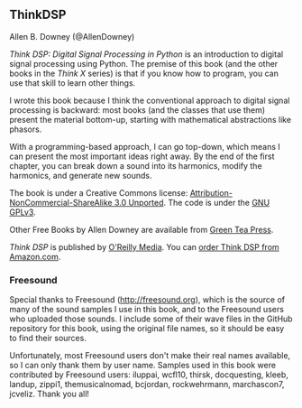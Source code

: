 ## ThinkDSP

Allen B. Downey (@AllenDowney)

_Think DSP: Digital Signal Processing in Python_ is an introduction to digital signal processing
using Python.  The premise of this book (and the other books in the _Think X_ series) is that if 
you know how to program, you can use that skill to learn other things.  

I wrote this book because I think the conventional
approach to digital signal processing is backward: most books (and the classes that use them) present
the material bottom-up, starting with mathematical abstractions like phasors.

With a programming-based approach, I can go top-down, which means I can present the most important
ideas right away.  By the end of the first chapter, you can
break down a sound into its harmonics, modify the harmonics, and generate new sounds.

The book is under a Creative Commons license: [Attribution-NonCommercial-ShareAlike 3.0 Unported](http://creativecommons.org/licenses/by-nc-sa/3.0).
The code is under the [GNU GPLv3](http://www.gnu.org/licenses/gpl.html).

Other Free Books by Allen Downey are available from [Green Tea Press](http://greenteapress.com/wp/).

_Think DSP_ is published by [O'Reilly Media](http://shop.oreilly.com/product/0636920044970.do).
You can [order Think DSP from Amazon.com](http://amzn.to/1naaUCN).

### Freesound

Special thanks to Freesound (http://freesound.org), which is the source of many of the
sound samples I use in this book, and to the Freesound users who
uploaded those sounds.  I include some of their wave files in
the GitHub repository for this book, using the original file
names, so it should be easy to find their sources.

Unfortunately, most Freesound users don't make their real names
available, so I can only thank them by user name.  Samples
used in this book were contributed by Freesound users: iluppai,
wcfl10, thirsk, docquesting, kleeb, landup, zippi1, themusicalnomad,
bcjordan, rockwehrmann, marchascon7, jcveliz.  Thank you all!

